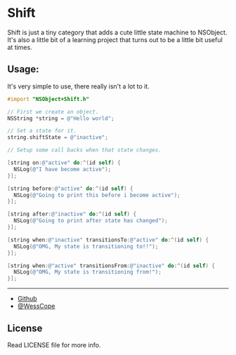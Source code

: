 # Shift
Shift is just a tiny category that adds a cute little state machine to NSObject. It's also a little bit of a learning project
that turns out to be a little bit useful at times.

## Usage:
It's very simple to use, there really isn't a lot to it.

```objective-c
#import "NSObject+Shift.h"

// First we create an object.
NSString *string = @"Hello world";

// Set a state for it.
string.shiftState = @"inactive";

// Setup some call backs when that state changes.

[string on:@"active" do:^(id self) {
  NSLog(@"I have become active");
}];

[string before:@"active" do:^(id self) {
  NSLog(@"Going to print this before i become active");
}];

[string after:@"inactive" do:^(id self) {
  NSLog(@"Going to print after state has changed");
}];

[string when:@"inactive" transitionsTo:@"active" do:^(id self) {
  NSLog(@"OMG, My state is transitioning to!!");
}];

[string when:@"active" transitionsFrom:@"inactive" do:^(id self) {
  NSLog(@"OMG, My state is transitioning from!");
}];


````


***

* [Github](http://www.github.com/wess)
* [@WessCope](http://www.twitter.com/wesscope)

## License
Read LICENSE file for more info.

